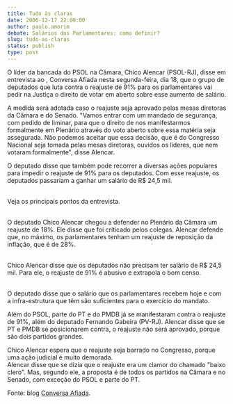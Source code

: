 ```yaml
---
title: Tudo às claras
date: 2006-12-17 22:00:00
author: paulo.amorim
debate: Salários dos Parlamentares: como definir?
slug: tudo-as-claras
status: publish 
type: post
---
```


O líder da bancada do PSOL na Câmara, Chico Alencar (PSOL-RJ), disse em entrevista ao , Conversa Afiada nesta segunda-feira, dia 18, que o grupo de deputados que luta contra o reajuste de 91% para os parlamentares vai pedir na Justiça o direito de votar em aberto sobre esse aumento de salário.  
  
A medida será adotada caso o reajuste seja aprovado pelas mesas diretoras da Câmara e do Senado. "Vamos entrar com um mandado de segurança, com pedido de liminar, para que o direito de nos manifestarmos formalmente em Plenário através do voto aberto sobre essa matéria seja assegurada. Não podemos aceitar que essa decisão, que é do Congresso Nacional seja tomada pelas mesas diretoras, ouvidos os líderes, que nem votaram formalmente", disse Alencar.  
  
O deputado disse que também pode recorrer a diversas ações populares para impedir o reajuste de 91% para os deputados. Com esse reajuste, os deputados passariam a ganhar um salário de R$ 24,5 mil.  
 


Veja os principais pontos da entrevista.  
 


O deputado Chico Alencar chegou a defender no Plenário da Câmara um reajuste de 18%. Ele disse que foi criticado pelos colegas. Alencar defende que, no máximo, os parlamentares tenham um reajuste de reposição da inflação, que é de 28%.  
 


Chico Alencar disse que os deputados não precisam ter salário de R$ 24,5 mil. Para ele, o reajuste de 91% é abusivo e extrapola o bom censo.  
 


O deputado disse que o salário que os parlamentares recebem hoje e com a infra-estrutura que têm são suficientes para o exercício do mandato.  
  
Além do PSOL, parte do PT e do PMDB já se manifestaram contra o reajuste de 91%, além do deputado Fernando Gabeira (PV-RJ). Alencar disse que se PT e PMDB se posicionarem contra, o reajuste não será aprovado, porque são dois partidos grandes.  
  
Chico Alencar espera que o reajuste seja barrado no Congresso, porque uma ação judicial é muito demorada.  
Alencar disse que se dizia que o reajuste era um clamor do chamado "baixo clero". Mas, segundo ele, a proposta é de todos os partidos na Câmara e no Senado, com exceção do PSOL e parte do PT.  



Fonte: blog [Conversa Afiada](http://conversa-afiada.ig.com.br/materias/406001-406500/406261/406261_1.html).  



